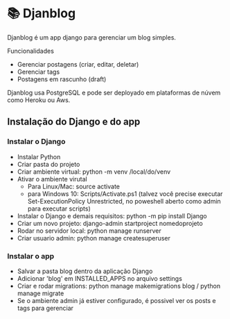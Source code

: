 # 📚 Djanblog
Djanblog é um app django para gerenciar um blog simples.

Funcionalidades
- Gerenciar postagens (criar, editar, deletar)
- Gerenciar tags
- Postagens em rascunho (draft)

Djanblog usa PostgreSQL e pode ser deployado em plataformas de núvem como Heroku ou Aws.

## Instalação do Django e do app
### Instalar o Django
- Instalar Python
- Criar pasta do projeto
- Criar ambiente virtual: python -m venv /local/do/venv
- Ativar o ambiente virutal
    - Para Linux/Mac: source activate
    - para Windows 10: Scripts/Activate.ps1 (talvez você precise executar Set-ExecutionPolicy Unrestricted, no poweshell aberto como admin para executar scripts)
- Instalar o Django e demais requisitos: python -m pip install Django
- Criar um novo projeto: django-admin startproject nomedoprojeto
- Rodar no servidor local: python manage runserver
- Criar usuario admin: python manage createsuperuser

### Instalar o app
- Salvar a pasta blog dentro da aplicação Django
- Adicionar 'blog' em INSTALLED_APPS no arquivo settings
- Criar e rodar migrations: python manage makemigrations blog / python manage migrate 
- Se o ambiente admin já estiver configurado, é possivel ver os posts e tags para gerenciar